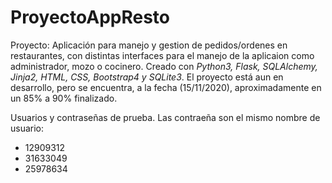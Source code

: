# ProyectoAppResto
 Proyecto: Aplicación para manejo y gestion de pedidos/ordenes en restaurantes, con distintas interfaces para el manejo de la aplicaion como administrador,
mozo o cocinero.
 Creado con *Python3, Flask, SQLAlchemy, Jinja2, HTML, CSS, Bootstrap4 y SQLite3*. El proyecto está aun en desarrollo, pero se encuentra, a la fecha (15/11/2020), aproximadamente en un 85% a 90%
finalizado.

Usuarios y contraseñas de prueba. Las contraeña son el mismo nombre de usuario:
* 12909312
* 31633049
* 25978634
